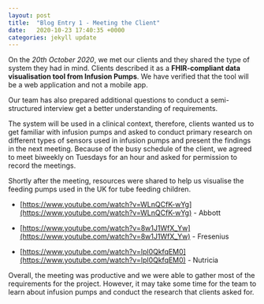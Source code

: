 ```yaml
---
layout: post
title:  "Blog Entry 1 - Meeting the Client"
date:   2020-10-23 17:40:35 +0000
categories: jekyll update
---
```


On the *20th October 2020*, we met our clients and they shared the type of system they had in mind. Clients described it as a **FHIR-compliant data visualisation tool from Infusion Pumps**. We have verified that the tool will be a web application and not a mobile app.

Our team has also prepared additional questions to conduct a semi-structured interview get a better understanding of requirements. 

The system will be used in a clinical context, therefore, clients wanted us to get familiar with infusion pumps and asked to conduct primary research on different types of sensors used in infusion pumps and present the findings in the next meeting. Because of the busy schedule of the client, we agreed to meet biweekly on Tuesdays for an hour and asked for permission to record the meetings.

Shortly after the meeting, resources were shared to help us visualise the feeding pumps used in the UK for tube feeding children. 

- [https://www.youtube.com/watch?v=WLnQCfK-wYg](https://www.youtube.com/watch?v=WLnQCfK-wYg) - Abbott

- [https://www.youtube.com/watch?v=8w1J1WfX_Yw](https://www.youtube.com/watch?v=8w1J1WfX_Yw) - Fresenius

- [https://www.youtube.com/watch?v=Ipl0QkfqEM0](https://www.youtube.com/watch?v=Ipl0QkfqEM0) - Nutricia


Overall, the meeting was productive and we were able to gather most of the requirements for the project. However, it may take some time for the team to learn about infusion pumps and conduct the research that clients asked for.